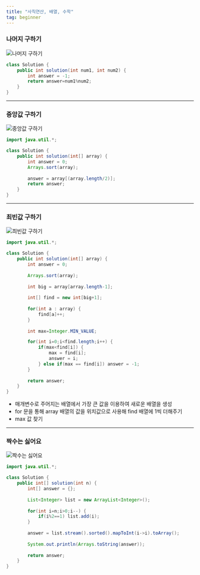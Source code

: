 ```yaml
---
title: "사칙연산, 배열, 수학"
tag: beginner
---
```


### 나머지 구하기
![나머지 구하기](https://github.com/yony-k/yony-k.github.io/assets/109204976/4ab77486-cd15-4788-93ba-7fe0d512940c)

```java
class Solution {
    public int solution(int num1, int num2) {
        int answer = -1;
        return answer=num1%num2;
    }
}
```

---

### 중앙값 구하기
![중앙값 구하기](https://github.com/yony-k/yony-k.github.io/assets/109204976/8fac47b3-9606-47c4-85d0-6d61f325b253)

```java
import java.util.*;

class Solution {
    public int solution(int[] array) {
        int answer = 0;
        Arrays.sort(array);
		
		answer = array[(array.length/2)];
        return answer;
    }
}
```

---

### 최빈값 구하기
![최빈값 구하기](https://github.com/yony-k/yony-k.github.io/assets/109204976/9f0f2beb-efa3-4f23-97f2-789436f530b1)

```java
import java.util.*;

class Solution {
    public int solution(int[] array) {
        int answer = 0;
        
        Arrays.sort(array);
		
		int big = array[array.length-1];
		
		int[] find = new int[big+1];
		
		for(int a : array) {
			find[a]++;
		}
		
		int max=Integer.MIN_VALUE;

		for(int i=0;i<find.length;i++) {
			if(max<find[i]) {
				max = find[i];
				answer = i;
			} else if(max == find[i]) answer = -1;  
		}
        
        return answer;
    }
}
```
- 매개변수로 주어지는 배열에서 가장 큰 값을 이용하여 새로운 배열을 생성
- for 문을 통해 array 배열의 값을 위치값으로 사용해 find 배열에 1씩 더해주기
- max 값 찾기

---

### 짝수는 싫어요
![짝수는 싫어요](https://github.com/yony-k/yony-k.github.io/assets/109204976/faaae50f-60ed-4b8c-bb7f-ba45ee384a3c)

```java
import java.util.*;

class Solution {
    public int[] solution(int n) {
        int[] answer = {};
        
        List<Integer> list = new ArrayList<Integer>();
		
		for(int i=n;i>0;i--) {
			if(i%2==1) list.add(i);
		}
		
		answer = list.stream().sorted().mapToInt(i->i).toArray();
		
		System.out.println(Arrays.toString(answer));	
        
        return answer;
    }
}
```

